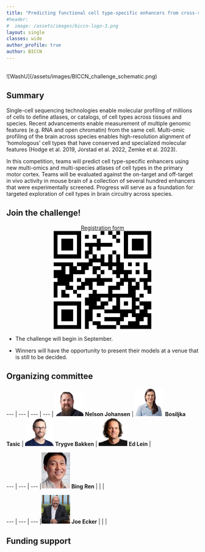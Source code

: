 ```yaml
---
title: "Predicting functional cell type-specific enhancers from cross-species multi-omics"
#header:
#  image: /assets/images/biccn-logo-3.png
layout: single
classes: wide
author_profile: true
author: BICCN
---
```


<br>
![WashU](/assets/images/BICCN_challenge_schematic.png)

## Summary

Single-cell sequencing technologies enable molecular profiling of millions of cells to define atlases, or catalogs, of cell types across tissues and species. Recent advancements enable measurement of multiple genomic features (e.g. RNA and open chromatin) from the same cell. Multi-omic profiling of the brain across species enables high-resolution alignment of ‘homologous’ cell types that have conserved and specialized molecular features (Hodge et al. 2019, Jorstad et al. 2022, Zemke et al. 2023). 

In this competition, teams will predict cell type-specific enhancers using new multi-omics and multi-species atlases of cell types in the primary motor cortex. Teams will be evaluated against the on-target and off-target in vivo activity in mouse brain of a collection of several hundred enhancers that were experimentally screened. Progress will serve as a foundation for targeted exploration of cell types in brain circuitry across species.

## Join the challenge!
<p align="center">
  <a href="https://biccnchalleng.paperform.co">Registration form</a>
  <br>
  <img src="/assets/qr_code/registration.png">
</p>

* The challenge will begin in September. 

* Winners will have the opportunity to present their models at a venue that is still to be decided.

## Organizing committee

--- | --- | --- | ---
| <img width="75" alt="" src="/assets/people/nelson.jpg">  **Nelson Johansen** | <img width="75" alt="" src="/assets/people/bosiljka.jpeg"> **Bosiljka Tasic** | <img width="75" alt="" src="/assets/people/trygve.jpeg"> **Trygve Bakken** | <img width="75" alt="" src="/assets/people/ed.jpg"> **Ed Lein** | 

--- | --- | ---
|<img width="75" alt="" src="/assets/people/bing.jpg"> **Bing Ren** | | |

--- | --- | ---
|<img width="75" alt="" src="/assets/people/joe.jpg"> **Joe Ecker** | | |



## Funding support

